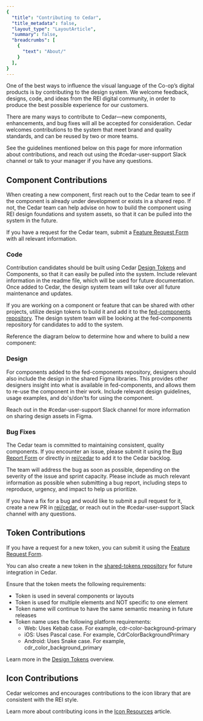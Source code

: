 ```yaml
---
{
  "title": "Contributing to Cedar",
  "title_metadata": false,
  "layout_type": "LayoutArticle",
  "summary": false,
  "breadcrumbs": [
    {
      "text": "About/"
    }
  ],
}
---
```


<cdr-doc-table-of-contents-shell parentSelector='h2' childSelector='h3'>

One of the best ways to influence the visual language of the Co-op’s digital products is by contributing to the design system. We welcome feedback, designs, code, and ideas from the REI digital community, in order to produce the best possible experience for our customers.

There are many ways to contribute to Cedar—new components, enhancements, and bug fixes will all be accepted for consideration. Cedar welcomes contributions to the system that meet brand and quality standards, and can be reused by two or more teams.

See the guidelines mentioned below on this page for more information about contributions, and reach out using the #cedar-user-support Slack channel or talk to your manager if you have any questions.  

## Component Contributions
When creating a new component, first reach out to the Cedar team to see if the component is already under development or exists in a shared repo. If not, the Cedar team can help advise on how to build the component using REI design foundations and system assets, so that it can be pulled into the system in the future.

If you have a request for the Cedar team, submit a [Feature Request Form](https://airtable.com/shrcbq9CHthuMO7AC) with all relevant information.

### Code
Contribution candidates should be built using Cedar [Design Tokens](../../tokens/overview/) and Components, so that it can easily be pulled into the system.
Include relevant information in the readme file, which will be used for future documentation. Once added to Cedar, the design system team will take over all future maintenance and updates.

If you are working on a component or feature that can be shared with other projects, utilize design tokens to build it and add it to the [fed-components repository](https://git.rei.com/projects/FEDCOMP). The design system team will be looking at the fed-components repository for candidates to add to the system.

Reference the diagram below to determine how and where to build a new component:

<cdr-img :src="$withBase('/about/Component-Development-Contributions.png')" alt="a reference tree for when to use Cedar" />

### Design
For components added to the fed-components repository, designers should also include the design in the shared Figma libraries. This provides other designers insight into what is available in fed-components, and allows them to re-use the component in their work. Include relevant design guidelines, usage examples, and do's/don'ts for using the component.

Reach out in the #cedar-user-support Slack channel for more information on sharing design assets in Figma.


### Bug Fixes
The Cedar team is committed to maintaining consistent, quality components. If you encounter an issue, please submit it using the [Bug Report Form](https://airtable.com/shr3wSPCYQbycVx7i) or directly in [rei/cedar](https://github.com/rei/rei-cedar/issues) to add it to the Cedar backlog.

The team will address the bug as soon as possible, depending on the severity of the issue and sprint capacity. Please include as much relevant information as possible when submitting a bug report, including steps to reproduce, urgency, and impact to help us prioritize.

If you have a fix for a bug and would like to submit a pull request for it, create a new PR in [rei/cedar](https://github.com/rei/rei-cedar/issues), or reach out in the #cedar-user-support Slack channel with any questions.


## Token Contributions
If you have a request for a new token, you can submit it using the [Feature Request Form](https://airtable.com/shrcbq9CHthuMO7AC).

You can also create a new token in the [shared-tokens repository](https://git.rei.com/projects/FEDPACK/repos/shared-tokens/browse) for future integration in Cedar.

Ensure that the token meets the following requirements:
- Token is used in several components or layouts
- Token is used for multiple elements and NOT specific to one element
- Token name will continue to have the same semantic meaning in future releases
- Token name uses the following platform requirements:
  - Web: Uses Kebab case. For example, cdr-color-background-primary
  - iOS: Uses Pascal case. For example, CdrColorBackgroundPrimary
  - Android: Uses Snake case. For example, cdr_color_background_primary

Learn more in the [Design Tokens](../../tokens/overview/) overview.

## Icon Contributions
Cedar welcomes and encourages contributions to the icon library that are consistent with the REI style.

Learn more about contributing icons in the [Icon Resources](../../icons/resources) article.

</cdr-doc-table-of-contents-shell>
